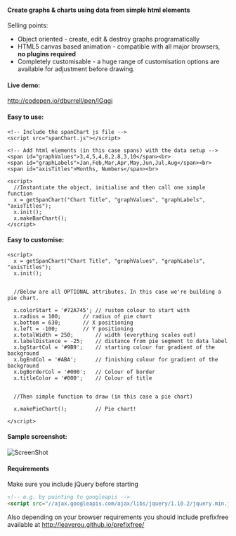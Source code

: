 #### Create graphs &amp; charts using data from simple html elements

Selling points:

 * Object oriented - create, edit & destroy graphs programatically
 * HTML5 canvas based animation - compatible with all major browsers, **no plugins required**
 * Completely customisable - a huge range of customisation options are available for adjustment before drawing.

 
 
#### Live demo:
http://codepen.io/dburrell/pen/lGqgi
 
 
 
#### Easy to use:
```
<!-- Include the spanChart js file -->
<script src="spanChart.js"></script>

<!-- Add html elements (in this case spans) with the data setup -->
<span id="graphValues">3,4,5,4,8,2.8,3,10</span><br>
<span id="graphLabels">Jan,Feb,Mar,Apr,May,Jun,Jul,Aug</span><br>
<span id="axisTitles">Months, Numbers</span><br>

<script>
  //Instantiate the object, initialise and then call one simple function
  x = getSpanChart("Chart Title", "graphValues", "graphLabels", "axisTitles");
  x.init();
  x.makeBarChart();
</script>
```


#### Easy to customise:
```
<script>
  x = getSpanChart("Chart Title", "graphValues", "graphLabels", "axisTitles");
  x.init();


  //Below are all OPTIONAL attributes. In this case we're building a pie chart.
 
  x.colorStart = '#72A745';	// rustom colour to start with
  x.radius = 100;		// radius of pie chart
  x.bottom = 630;		// X positioning
  x.left = -100;		// Y positioning
  x.totalWidth = 250;		// width (everything scales out) 
  x.labelDistance = -25;	// distance from pie segment to data label
  x.bgStartCol = '#9B9';	// starting colour for gradient of the background
  x.bgEndCol = '#ABA';		// finishing colour for gradient of the background
  x.bgBorderCol = '#000';	// Colour of border
  x.titleColor = '#000';	// Colour of title


  //Then simple function to draw (in this case a pie chart)

  x.makePieChart();      	// Pie chart!
 
</script>
```


 
#### Sample screenshot:

![ScreenShot](https://raw.github.com/dburrell/spanChart/master/scrshots/barChart.png)




#### Requirements
Make sure you include jQuery before starting

```html
<!-- e.g. by pointing to googleapis -->
<script src="//ajax.googleapis.com/ajax/libs/jquery/1.10.2/jquery.min.js"></script>
```

Also depending on your browser requirements you should include prefixfree available at http://leaverou.github.io/prefixfree/
